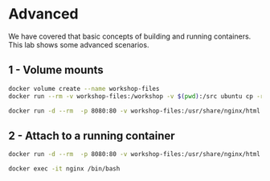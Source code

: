 # Advanced
We have covered that basic concepts of building and running containers. This lab shows some advanced scenarios.

## 1 - Volume mounts
~~~sh
docker volume create --name workshop-files
docker run --rm -v workshop-files:/workshop -v $(pwd):/src ubuntu cp -r /src/presentation/* /workshop/
~~~

~~~sh
docker run -d --rm  -p 8080:80 -v workshop-files:/usr/share/nginx/html nginx
~~~

## 2 - Attach to a running container

~~~sh
docker run -d --rm  -p 8080:80 -v workshop-files:/usr/share/nginx/html --name nginx nginx
~~~

~~~sh
docker exec -it nginx /bin/bash
~~~
